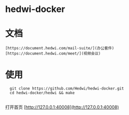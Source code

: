 # hedwi-docker

# 文档

    [https://document.hedwi.com/mail-suite/](办公套件)
    [https://document.hedwi.com/meet/](视频会议)


# 使用


```
  git clone https://github.com/Hedwi/hedwi-docker.git
  cd hedwi-docker/hedwi && make
  
```
打开首页 [http://127.0.0.1:40008](http://127.0.0.1:40008)

